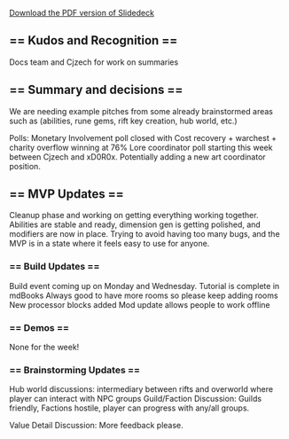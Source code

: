 [Download the PDF version of Slidedeck](/other-files/meeting-notes/Wanderers-Weekly-Update-April-12-2025.pdf)
## == Kudos and Recognition ==
Docs team and Cjzech for work on summaries 

## == Summary and decisions ==
We are needing example pitches from some already brainstormed areas such as (abilities, rune gems, rift key creation, hub world, etc.)

Polls: 
Monetary Involvement poll closed with Cost recovery + warchest + charity overflow winning at 76%
Lore coordinator poll starting this week between Cjzech and xD0R0x.
Potentially adding a new art coordinator position.

## == MVP Updates ==
Cleanup phase and working on getting everything working together. Abilities are stable and ready, dimension gen is getting polished, and modifiers are now in place. Trying to avoid having too many bugs, and the MVP is in a state where it feels easy to use for anyone. 

### == Build Updates ==
Build event coming up on Monday and Wednesday. 
Tutorial is complete in mdBooks
Always good to have more rooms so please keep adding rooms
New processor blocks added
Mod update allows people to work offline

### == Demos ==
None for the week!

### == Brainstorming Updates ==
Hub world discussions: intermediary between rifts and overworld where player can interact with NPC groups
Guild/Faction Discussion: Guilds friendly, Factions hostile, player can progress with any/all groups. 

Value Detail Discussion: More feedback please. 

